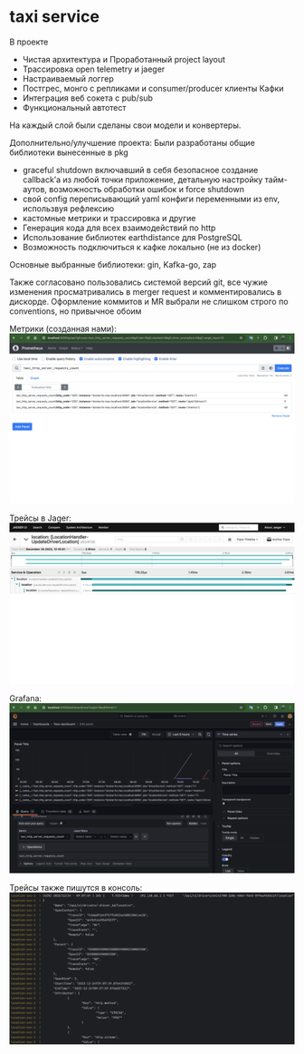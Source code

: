 # taxi service
В проекте
- Чистая архитектура и
Проработанный project layout
- Трассировка open telemetry и jaeger
- Настраиваемый логгер
- Постгрес, монго с репликами и consumer/producer клиенты Кафки
- Интеграция веб сокета с  pub/sub
- Функциональный автотест

На каждый слой были сделаны свои модели и конвертеры.

Дополнительно/улучшение проекта:
Были разработаны общие библиотеки вынесенные в pkg
- graceful shutdown включавший в себя безопасное создание callback’а  из любой точки приложение, детальную настройку тайм-аутов, возможность обработки ошибок и force shutdown
- свой config переписывающий yaml конфиги переменными из env, использвуя рефлексию
- кастомные метрики и трассировка и другие
- Генерация кода для всех взаимодействий по http
- Использование библиотек earthdistance  для PostgreSQL
- Возможность подключиться к кафке локально (не из docker)

Основные выбранные библиотеки: gin, Kafka-go, zap

Также согласовано пользовались системой версий git, все чужие изменения просматривались в merger request и комментировались в дискорде. Оформление коммитов и MR выбрали не слишком строго по conventions, но привычное 
обоим

Метрики (созданная нами):
![Screenshot 2023-12-24 at 10.55.30.png](.images%2FScreenshot%202023-12-24%20at%2010.55.30.png)

Трейсы в Jager:
![jaeger](.images%2FScreenshot%202023-12-24%20at%2011.09.46.png)

Grafana:
![Screenshot 2023-12-24 at 10.55.38.png](.images%2FScreenshot%202023-12-24%20at%2010.55.38.png)

Трейсы также пишутся в консоль:
![trace in console](.images%2FScreenshot%202023-12-24%20at%2011.08.37.png)

